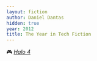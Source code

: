 ```yaml
---
layout: fiction
author: Daniel Dantas
hidden: true
year: 2012
title: The Year in Tech Fiction
---
```


🎮 [_Halo 4_](https://en.wikipedia.org/wiki/Halo_4) <!-- 12/23/2024 -->
